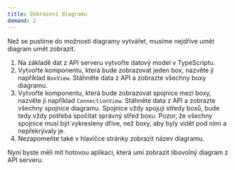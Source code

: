 ```yaml
---
title: Zobrazení diagramu
demand: 2
---
```


Než se pustíme do možnosti diagramy vytvářet, musíme nejdříve umět diagram umět zobrazit.

1. Na základě dat z API serveru vytvořte datový model v TypeScriptu. 
1. Vytvořte komponentu, která bude zobrazovat jeden box, nazvěte ji například `BoxView`. Stáhněte data z API a zobrazte všechny boxy diagramu.
1. Vytvořte komponentu, která bude zobrazovat spojnice mezi boxy, nazvěte ji například `ConnectionView`. Stáhněte data z API a zobrazte všechny spojnice diagramu. Spojnice vždy spojují středy boxů, bude tedy vždy potřeba spočítat správný střed boxu. Pozor, že všechny spojnice musí být vykresleny dříve, než boxy, aby byly vidět pod nimi a nepřekrývaly je.
1. Nezapomeňte také v hlavičce stránky zobrazit název diagramu.

Nyní byste měli mít hotovou aplikaci, která umí zobrazit libovolný diagram z API serveru.
